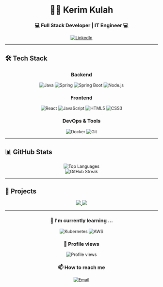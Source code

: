 # <div align="center">👨‍💻 Kerim Kulah</div>

<div align="center">
  <h3>💻 Full Stack Developer | IT Engineer  💻</h3>
</div>

<p align="center">
  <a href="https://linkedin.com/in/kerimkulah">
    <img src="https://img.shields.io/badge/LinkedIn-0077B5?style=for-the-badge&logo=linkedin&logoColor=white" alt="LinkedIn"/>
  </a>
</p>

---

## 🛠️ Tech Stack

<div align="center">
  
  ### Backend
  ![Java](https://img.shields.io/badge/Java-ED8B00?style=for-the-badge&logo=openjdk&logoColor=white)
  ![Spring](https://img.shields.io/badge/Spring-6DB33F?style=for-the-badge&logo=spring&logoColor=white)
  ![Spring Boot](https://img.shields.io/badge/Spring_Boot-6DB33F?style=for-the-badge&logo=spring-boot&logoColor=white)
  ![Node.js](https://img.shields.io/badge/Node.js-339933?style=for-the-badge&logo=nodedotjs&logoColor=white)
  
  ### Frontend
  ![React](https://img.shields.io/badge/React-20232A?style=for-the-badge&logo=react&logoColor=61DAFB)
  ![JavaScript](https://img.shields.io/badge/JavaScript-F7DF1E?style=for-the-badge&logo=javascript&logoColor=black)
  ![HTML5](https://img.shields.io/badge/HTML5-E34F26?style=for-the-badge&logo=html5&logoColor=white)
  ![CSS3](https://img.shields.io/badge/CSS3-1572B6?style=for-the-badge&logo=css3&logoColor=white)
  
  ### DevOps & Tools
  ![Docker](https://img.shields.io/badge/Docker-2496ED?style=for-the-badge&logo=docker&logoColor=white)
  ![Git](https://img.shields.io/badge/Git-F05032?style=for-the-badge&logo=git&logoColor=white)
  
</div>

---

## 📊 GitHub Stats

<div align="center">
  <img src="https://github-readme-stats.vercel.app/api/top-langs?username=kerimkulah&show_icons=true&locale=en&layout=compact&theme=react" alt="Top Languages" />
</div>

<div align="center">
  <img src="https://github-readme-streak-stats.herokuapp.com/?user=kerimkulah&theme=react" alt="GitHub Streak" />
</div>

---

## 💼 Projects

<!-- Burada öne çıkan projelerinizi ekleyebilirsiniz -->
<div align="center">
  <a href="https://github.com/KerimKulah/qr-product-tracking-decision-support-system">
  <img src="https://github-readme-stats.vercel.app/api/pin/?username=kerimkulah&repo=qr-product-tracking-decision-support-system&theme=react" />
  </a>
  <a href="https://github.com/KerimKulah/JDK-Selector">
    <img src="https://github-readme-stats.vercel.app/api/pin/?username=kerimkulah&repo=JDK-Selector&theme=react" />
  </a>
</div>

---

<div align="center">
  
  ### 🌱 I'm currently learning ...
  ![Kubernetes](https://img.shields.io/badge/Kubernetes-326CE5?style=for-the-badge&logo=kubernetes&logoColor=white)
  ![AWS](https://img.shields.io/badge/AWS-232F3E?style=for-the-badge&logo=amazon-aws&logoColor=white)
  
</div>

<div align="center">
  
  ### 👀 Profile views
  <img src="https://komarev.com/ghpvc/?username=kerimkulah&style=flat-square&color=blue" alt="Profile views" />
  
</div>

<div align="center">
  <h3>📫 How to reach me</h3>
  <p>
    <!-- E-posta adresinizi buraya ekleyebilirsiniz -->
    <a href="mailto:kerimkulah@gmail.com">
      <img src="https://img.shields.io/badge/Email-D14836?style=for-the-badge&logo=gmail&logoColor=white" alt="Email" />
    </a>
  </p>
</div>
